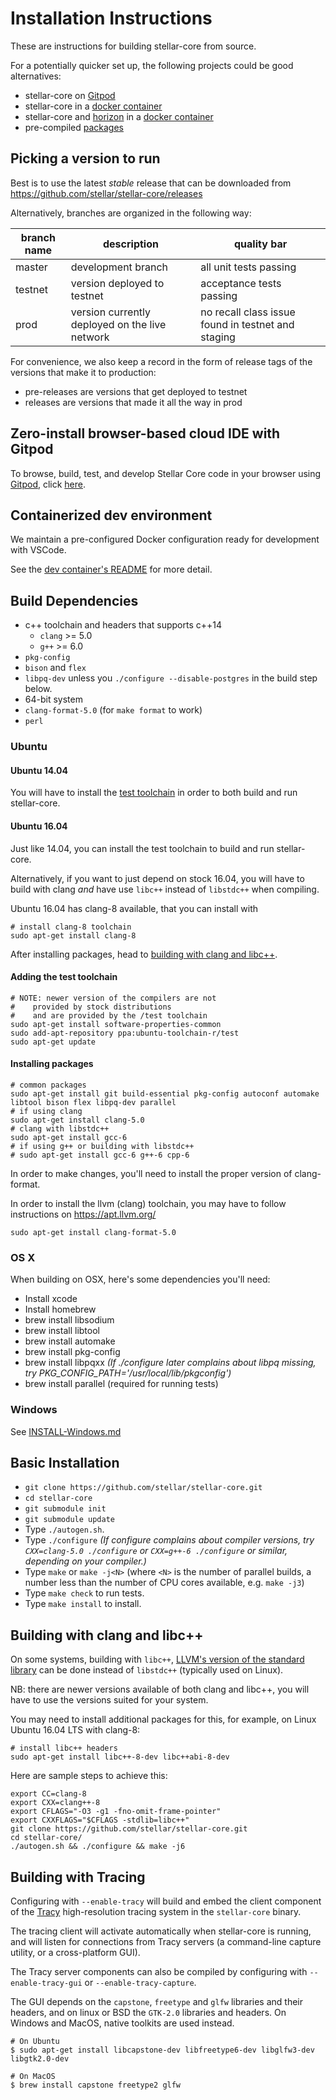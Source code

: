 Installation Instructions
==================
These are instructions for building stellar-core from source.

For a potentially quicker set up, the following projects could be good alternatives:

* stellar-core on [Gitpod](https://gitpod.io/#https://github.com/stellar/stellar-core)
* stellar-core in a [docker container](https://github.com/stellar/docker-stellar-core)
* stellar-core and [horizon](https://github.com/stellar/go/tree/master/services/horizon) in a [docker container](https://github.com/stellar/docker-stellar-core-horizon)
* pre-compiled [packages](https://github.com/stellar/packages)

## Picking a version to run

Best is to use the latest *stable* release that can be downloaded from https://github.com/stellar/stellar-core/releases


Alternatively, branches are organized in the following way:

| branch name | description | quality bar |
| ----------- | ----------- | ----------- |
| master      | development branch | all unit tests passing |
| testnet     | version deployed to testnet | acceptance tests passing |
| prod        | version currently deployed on the live network | no recall class issue found in testnet and staging |

For convenience, we also keep a record in the form of release tags of the
 versions that make it to production:
 * pre-releases are versions that get deployed to testnet
 * releases are versions that made it all the way in prod

## Zero-install browser-based cloud IDE with Gitpod

To browse, build, test, and develop Stellar Core code in your browser using
[Gitpod](https://www.gitpod.io/), click
[here](https://gitpod.io/#https://github.com/stellar/stellar-core).

## Containerized dev environment

We maintain a pre-configured Docker configuration ready for development with VSCode.

See the [dev container's README](.devcontainer/README.md) for more detail.

## Build Dependencies

- c++ toolchain and headers that supports c++14
    - `clang` >= 5.0
    - `g++` >= 6.0
- `pkg-config`
- `bison` and `flex`
- `libpq-dev` unless you `./configure --disable-postgres` in the build step below.
- 64-bit system
- `clang-format-5.0` (for `make format` to work)
- `perl`

### Ubuntu

#### Ubuntu 14.04
You will have to install the [test toolchain](#adding-the-test-toolchain) in order to both build and run stellar-core.

#### Ubuntu 16.04
Just like 14.04, you can install the test toolchain to build and run stellar-core.

Alternatively, if you want to just depend on stock 16.04, you will have to build with clang *and* have use `libc++` instead of `libstdc++` when compiling.

Ubuntu 16.04 has clang-8 available, that you can install with

    # install clang-8 toolchain
    sudo apt-get install clang-8

After installing packages, head to [building with clang and libc++](#building-with-clang-and-libc).


#### Adding the test toolchain
    # NOTE: newer version of the compilers are not
    #    provided by stock distributions
    #    and are provided by the /test toolchain
    sudo apt-get install software-properties-common
    sudo add-apt-repository ppa:ubuntu-toolchain-r/test
    sudo apt-get update

#### Installing packages
    # common packages
    sudo apt-get install git build-essential pkg-config autoconf automake libtool bison flex libpq-dev parallel
    # if using clang
    sudo apt-get install clang-5.0
    # clang with libstdc++
    sudo apt-get install gcc-6
    # if using g++ or building with libstdc++
    # sudo apt-get install gcc-6 g++-6 cpp-6

In order to make changes, you'll need to install the proper version of clang-format.

In order to install the llvm (clang) toolchain, you may have to follow instructions on https://apt.llvm.org/

    sudo apt-get install clang-format-5.0


### OS X
When building on OSX, here's some dependencies you'll need:
- Install xcode
- Install homebrew
- brew install libsodium
- brew install libtool
- brew install automake
- brew install pkg-config
- brew install libpqxx *(If ./configure later complains about libpq missing, try PKG_CONFIG_PATH='/usr/local/lib/pkgconfig')*
- brew install parallel (required for running tests)

### Windows
See [INSTALL-Windows.md](INSTALL-Windows.md)

## Basic Installation

- `git clone https://github.com/stellar/stellar-core.git`
- `cd stellar-core`
- `git submodule init`
- `git submodule update`
- Type `./autogen.sh`.
- Type `./configure`   *(If configure complains about compiler versions, try `CXX=clang-5.0 ./configure` or `CXX=g++-6 ./configure` or similar, depending on your compiler.)*
- Type `make` or `make -j<N>` (where `<N>` is the number of parallel builds, a number less than the number of CPU cores available, e.g. `make -j3`)
- Type `make check` to run tests.
- Type `make install` to install.

## Building with clang and libc++

On some systems, building with `libc++`, [LLVM's version of the standard library](https://libcxx.llvm.org/) can be done instead of `libstdc++` (typically used on Linux).

NB: there are newer versions available of both clang and libc++, you will have to use the versions suited for your system.

You may need to install additional packages for this, for example, on Linux Ubuntu 16.04 LTS with clang-8:

    # install libc++ headers
    sudo apt-get install libc++-8-dev libc++abi-8-dev

Here are sample steps to achieve this:

    export CC=clang-8
    export CXX=clang++-8
    export CFLAGS="-O3 -g1 -fno-omit-frame-pointer"
    export CXXFLAGS="$CFLAGS -stdlib=libc++"
    git clone https://github.com/stellar/stellar-core.git
    cd stellar-core/
    ./autogen.sh && ./configure && make -j6

## Building with Tracing

Configuring with `--enable-tracy` will build and embed the client component of the [Tracy](https://github.com/wolfpld/tracy) high-resolution tracing system in the `stellar-core` binary.

The tracing client will activate automatically when stellar-core is running, and will listen for connections from Tracy servers (a command-line capture utility, or a cross-platform GUI).

The Tracy server components can also be compiled by configuring with `--enable-tracy-gui` or `--enable-tracy-capture`.

The GUI depends on the `capstone`, `freetype` and `glfw` libraries and their headers, and on linux or BSD the `GTK-2.0` libraries and headers. On Windows and MacOS, native toolkits are used instead.


    # On Ubuntu
    $ sudo apt-get install libcapstone-dev libfreetype6-dev libglfw3-dev libgtk2.0-dev

    # On MacOS
    $ brew install capstone freetype2 glfw
